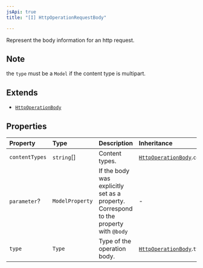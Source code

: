 ```yaml
---
jsApi: true
title: "[I] HttpOperationRequestBody"

---
```

Represent the body information for an http request.

## Note

the `type` must be a `Model` if the content type is multipart.

## Extends

- [`HttpOperationBody`](HttpOperationBody.md)

## Properties

| Property | Type | Description | Inheritance |
| :------ | :------ | :------ | :------ |
| `contentTypes` | `string`[] | Content types. | [`HttpOperationBody`](HttpOperationBody.md).`contentTypes` |
| `parameter`? | `ModelProperty` | If the body was explicitly set as a property. Correspond to the property with `@body` | - |
| `type` | `Type` | Type of the operation body. | [`HttpOperationBody`](HttpOperationBody.md).`type` |
